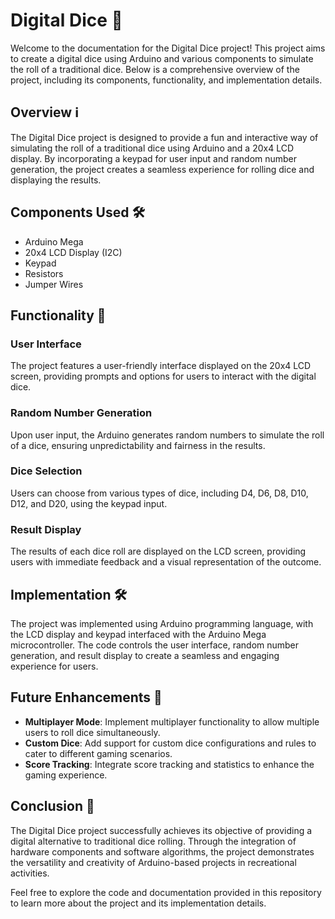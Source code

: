 # Digital Dice 🎲

Welcome to the documentation for the Digital Dice project! This project aims to create a digital dice using Arduino and various components to simulate the roll of a traditional dice. Below is a comprehensive overview of the project, including its components, functionality, and implementation details.

## Overview ℹ️

The Digital Dice project is designed to provide a fun and interactive way of simulating the roll of a traditional dice using Arduino and a 20x4 LCD display. By incorporating a keypad for user input and random number generation, the project creates a seamless experience for rolling dice and displaying the results.

## Components Used 🛠️

- Arduino Mega
- 20x4 LCD Display (I2C)
- Keypad
- Resistors
- Jumper Wires

## Functionality 🚀

### User Interface
The project features a user-friendly interface displayed on the 20x4 LCD screen, providing prompts and options for users to interact with the digital dice.

### Random Number Generation
Upon user input, the Arduino generates random numbers to simulate the roll of a dice, ensuring unpredictability and fairness in the results.

### Dice Selection
Users can choose from various types of dice, including D4, D6, D8, D10, D12, and D20, using the keypad input.

### Result Display
The results of each dice roll are displayed on the LCD screen, providing users with immediate feedback and a visual representation of the outcome.

## Implementation 🛠️

The project was implemented using Arduino programming language, with the LCD display and keypad interfaced with the Arduino Mega microcontroller. The code controls the user interface, random number generation, and result display to create a seamless and engaging experience for users.

## Future Enhancements 🔮

- **Multiplayer Mode**: Implement multiplayer functionality to allow multiple users to roll dice simultaneously.
- **Custom Dice**: Add support for custom dice configurations and rules to cater to different gaming scenarios.
- **Score Tracking**: Integrate score tracking and statistics to enhance the gaming experience.

## Conclusion 🎉

The Digital Dice project successfully achieves its objective of providing a digital alternative to traditional dice rolling. Through the integration of hardware components and software algorithms, the project demonstrates the versatility and creativity of Arduino-based projects in recreational activities.

Feel free to explore the code and documentation provided in this repository to learn more about the project and its implementation details.

